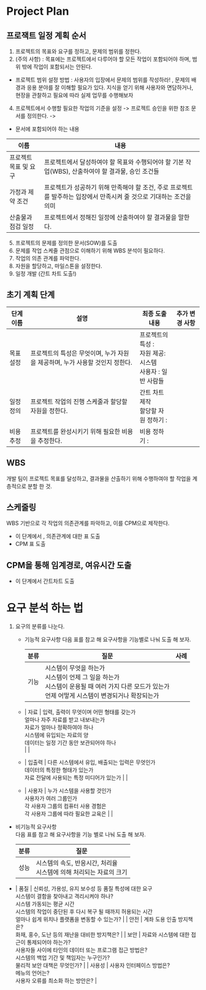 # Project Plan

## 프로잭트 일정 계획 순서
1. 프로젝트의 목표와 요구를 정하고, 문제의 범위를 정한다.
2.  (주의 사항) : 목표에는 프로젝트에서 다루어야 할 모든 작업이 포함되어야 하며, 범위 밖에 작업이 포함되서는 안된다.
- 프로젝트 범위 설정 방법 : 사용자의 입장에서 문제의 범위를 작성하라! , 문제의 배경과 응용 분야를 잘 이해할 필요가 있다. 지식을 얻기 위해 사용자와 면담하거나, 현장을 관찰하고 필요에 따라 실제 업무를 수행해보자
4.  프로젝트에서 수행할 필요한 작업의 기준을 설정 -> 프로젝트 승인을 위한 참조 문서를 정의한다. ->
- 문서에 포함되어야 하는 내용
  
|이름|내용|
|---|---|
|프로젝트 목표 및 요구|프로젝트에서 달성하여야 할 목표와 수행되어야 할 기본 작업(WBS), 산출하여야 할 결과물, 승인 조건들|
|가정과 제약 조건|프로젝트가 성공하기 위해 만족해야 할 조건, 주로 프로젝트를 발주하는 입장에서 만족시켜 줄 것으로 기대하는 조건을 의미|
|산출물과 점검 일정|프로젝트에서 정해진 일정에 산출하여야 할 결과물을 말한다.|

5. 프로젝트의 문제를 정의한 문서(SOW)를 도출
6. 문제를 작업 스케줄 관점으로 이해하기 위해 WBS 분석이 필요하다.
7. 작업의 의존 관계를 파악한다.
8. 자원을 할당하고, 마일스톤을 설정한다.
9. 일정 개발 (간트 차트 도출!)

## 초기 계획 단계
|단계 이름|설명|최종 도출 내용|추가 변경 사항|
|---|---|---|---|
|목표 설정|프로젝트의 특성은 무엇이며, 누가 자원을 제공하며, 누가 사용할 것인지 정한다.|프로젝트의 특성 : <br> 자원 제공: 시스템 <br> 사용자 : 일반 사람들||
|일정 정의| 프로젝트 작업의 진행 스케줄과 할당할 자원을 정한다.| 간트 차트 제작 <br> 할당할 자원 정하기 : ||
|비용 추정| 프로젝트를 완성시키기 위해 필요한 비용을 추정한다. | 비용 정하기 : ||

## WBS
개발 팀이 프로젝트 목표를 달성하고, 결과물을 산출하기 위해 수행하여야 할 작업을 계층적으로 분할 한 것.

## 스케줄링
WBS 기반으로 각 작업의 의존관계를 파악하고, 이를 CPM으로 제작한다.
- 이 단계에서 , 의존관계에 대한 표 도출
- CPM 표 도출

## CPM을 통해 임계경로, 여유시간 도출
- 이 단계에서 간트차트 도출


# 요구 분석 하는 법

1. 요구의 분류를 나눈다.
   - 기능적 요구사항
        다음 표를 참고 해 요구사항을 기능별로 나눠 도출 해 보자.
        
        | 분류  | 질문                                                                                                                       | 사례 |
        |-----|--------------------------------------------------------------------------------------------------------------------------|----|
        | 기능  | 시스템이 무엇을 하는가<br/>시스템이 언제 그 일을 하는가<br/>시스템이 운용될 때 여러 가지 다른 모드가 있는가<br/>언제 어떻게 시스템이 변경되거나 확장되는가                            |    |
   - | 자료  | 입력, 출력이 무엇이며 어떤 형태를 갖는가<br/>얼마나 자주 자료를 받고 내보내는가<br/>자료가 얼마나 정확하여야 하나<br/>시스템에 유입되는 자료의 양<br/>데이터는 일정 기간 동안 보관되어야 하나<br/> |    |
   - | 입출력 | 다른 시스템에서 유입, 배출되는 입력은 무엇인가<br/>데이터의 특정한 형태가 있는가<br/>자료 전달에 사용되는 특정 미디어가 있는가                                              |    |
   - | 사용자 | 누가 시스템을 사용할 것인가<br/>사용자가 여러 그룹인가<br/>각 사용자 그룹의 컴퓨터 사용 경험은<br/>각 사용자 그룹에 따라 필요한 교육은                                       |    |
  - 비기능적 요구사항<br>
      다음 표를 참고 해 요구사항을 기능 별로 나눠 도출 해 보자.

       | 분류  | 질문                                                                                                                                                   |
      |-----|------------------------------------------------------------------------------------------------------------------------------------------------------|
     | 성능  | 시스템의 속도, 반응시간, 처리율<br/>시스템에 의해 처리되는 자료의 크기                                                                                                           |
  -  | 품질  | 신뢰성, 가용성, 유지 보수성 등 품질 특성에 대한 요구<br/>시스템이 결함을 찾아내고 격리시켜야 하나?<br/>시스템 가동되는 평균 시간<br/>시스템의 작업이 중단된 후 다시 복구 될 때까지 허용되는 시간<br/>얼마나 쉽게 위치나 플랫폼을 변동할 수 있는가? |
      | 안전  | 계좌 도용 인출 방지책은?<br/>화재, 홍수, 도난 등의 재난을 대비한 방지책은?                                                                                                       |
      | 보안  | 자료와 시스템에 대한 접근이 통제되어야 하는가? <br/>사용자들 사이에 타인의 데이터 또는 프로그램 접근 방법은?<br/> 시스템의 백업 기간 및 책임자는 누구인가?<br/> 물리적 보안 대책은 무엇인가?                                  |
      | 사용성 | 사용자 인터페이스 방법은?<br/> 메뉴의 언어는?<br/>사용자 오류를 최소화 하는 방안은?                                                                                                 |